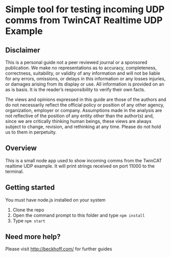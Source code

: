 # Simple tool for testing incoming UDP comms from TwinCAT Realtime UDP Example

## Disclaimer

This is a personal guide not a peer reviewed journal or a sponsored publication. We make
no representations as to accuracy, completeness, correctness, suitability, or validity of any
information and will not be liable for any errors, omissions, or delays in this information or any
losses injuries, or damages arising from its display or use. All information is provided on an as
is basis. It is the reader’s responsibility to verify their own facts.

The views and opinions expressed in this guide are those of the authors and do not
necessarily reflect the official policy or position of any other agency, organization, employer or
company. Assumptions made in the analysis are not reflective of the position of any entity
other than the author(s) and, since we are critically thinking human beings, these views are
always subject to change, revision, and rethinking at any time. Please do not hold us to them
in perpetuity.

## Overview

This is a small node app used to show incoming comms from the TwinCAT realtime UDP example. It will print strings received on port 11000 to the terminal.

## Getting started

You must have node.js installed on your system

1. Clone the repo
2. Open the command prompt to this folder and type `npm install`
3. Type `npm start`

## Need more help?

Please visit http://beckhoff.com/ for further guides
